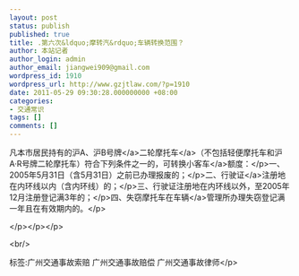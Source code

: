 ```yaml
---
layout: post
status: publish
published: true
title: .第六次&ldquo;摩转汽&rdquo;车辆转换范围？
author: 本站记者
author_login: admin
author_email: jiangwei909@gmail.com
wordpress_id: 1910
wordpress_url: http://www.gzjtlaw.com/?p=1910
date: 2011-05-29 09:30:28.000000000 +08:00
categories:
- 交通常识
tags: []
comments: []
---
```

<p>凡本市居民持有的沪A、沪B<a>号牌<&#47;a>二轮<a>摩托车<&#47;a>（不包括轻便摩托车和沪A&middot;R号牌二轮摩托车）符合下列条件之一的，可转换<a>小客车<&#47;a>额度：<&#47;p>一、2005年5月31日（含5月31日）之前已办理报废的；<&#47;p>二、<a>行驶证<&#47;a>注册地在内环线以内（含内环线）的；<&#47;p>三、行驶证注册地在内环线以外，至2005年12月注册登记满3年的；<&#47;p>四、失窃摩托车在<a>车辆<&#47;a>管理所办理失窃登记满一年且在有效期内的。<&#47;p><p><&#47;p><&#47;p><&#47;p><br&#47;><p>标签:广州交通事故索赔 广州交通事故赔偿 广州交通事故律师<&#47;p>
